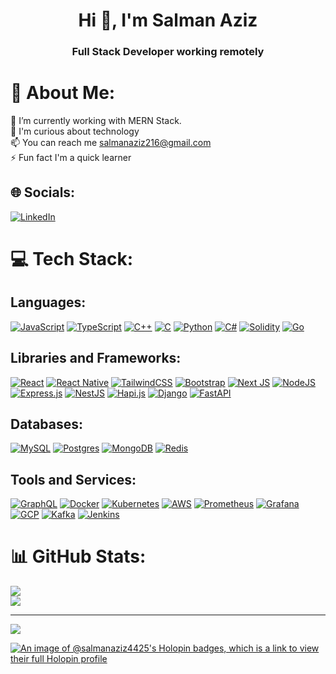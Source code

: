 <h1 align="center">Hi 👋, I'm Salman Aziz</h1>
<h3 align="center">Full Stack Developer working remotely</h3>

# 💫 About Me:
🔭 I’m currently working with MERN Stack.<br>💬 I'm curious about technology<br>📫 You can reach me salmanaziz216@gmail.com<br>⚡ Fun fact I'm a quick learner


## 🌐 Socials:
[![LinkedIn](https://img.shields.io/badge/LinkedIn-%230077B5.svg?logo=linkedin&logoColor=white)](https://www.linkedin.com/in/muhammad-salman-aziz-5b68311b7/) 

# 💻 Tech Stack:

## Languages:
[![JavaScript](https://img.shields.io/badge/javascript-%23323330.svg?style=for-the-badge&logo=javascript&logoColor=%23F7DF1E)](#)
[![TypeScript](https://img.shields.io/badge/typescript-%23007ACC.svg?style=for-the-badge&logo=typescript&logoColor=white)](#)
[![C++](https://img.shields.io/badge/c++-%2300599C.svg?style=for-the-badge&logo=c%2B%2B&logoColor=white)](#)
[![C](https://img.shields.io/badge/c-%2300599C.svg?style=for-the-badge&logo=c&logoColor=white)](#)
[![Python](https://img.shields.io/badge/python-3670A0?style=for-the-badge&logo=python&logoColor=ffdd54)](#)
[![C#](https://img.shields.io/badge/c%23-%23239120.svg?style=for-the-badge&logo=c-sharp&logoColor=white)](#)
[![Solidity](https://img.shields.io/badge/solidity-%23363636.svg?style=for-the-badge&logo=solidity&logoColor=white)](#)
[![Go](https://img.shields.io/badge/go-%2300ADD8.svg?style=for-the-badge&logo=go&logoColor=white)](#)

## Libraries and Frameworks:
[![React](https://img.shields.io/badge/react-%2320232a.svg?style=for-the-badge&logo=react&logoColor=%2361DAFB)](#)
[![React Native](https://img.shields.io/badge/react_native-%2320232a.svg?style=for-the-badge&logo=react&logoColor=%2361DAFB)](#)
[![TailwindCSS](https://img.shields.io/badge/tailwindcss-%2338B2AC.svg?style=for-the-badge&logo=tailwind-css&logoColor=white)](#)
[![Bootstrap](https://img.shields.io/badge/bootstrap-%238511FA.svg?style=for-the-badge&logo=bootstrap&logoColor=white)](#)
[![Next JS](https://img.shields.io/badge/Next-black?style=for-the-badge&logo=next.js&logoColor=white)](#)
[![NodeJS](https://img.shields.io/badge/node.js-6DA55F?style=for-the-badge&logo=node.js&logoColor=white)](#)
[![Express.js](https://img.shields.io/badge/express.js-%23404d59.svg?style=for-the-badge&logo=express&logoColor=%2361DAFB)](#)
[![NestJS](https://img.shields.io/badge/nestjs-E0234E?style=for-the-badge&logo=nestjs&logoColor=white)](#)
[![Hapi.js](https://img.shields.io/badge/hapi.js-%23ED2244.svg?style=for-the-badge&logo=hapi&logoColor=white)](#)
[![Django](https://img.shields.io/badge/django-%23092E20.svg?style=for-the-badge&logo=django&logoColor=white)](#)
[![FastAPI](https://img.shields.io/badge/fastapi-%2300ADD8.svg?style=for-the-badge&logo=fastapi&logoColor=white)](#)

## Databases:
[![MySQL](https://img.shields.io/badge/mysql-%2300000f.svg?style=for-the-badge&logo=mysql&logoColor=white)](#)
[![Postgres](https://img.shields.io/badge/postgres-%23316192.svg?style=for-the-badge&logo=postgresql&logoColor=white)](#)
[![MongoDB](https://img.shields.io/badge/MongoDB-%234ea94b.svg?style=for-the-badge&logo=mongodb&logoColor=white)](#)
[![Redis](https://img.shields.io/badge/redis-%23DD0031.svg?style=for-the-badge&logo=redis&logoColor=white)](#)

## Tools and Services:
[![GraphQL](https://img.shields.io/badge/-GraphQL-E10098?style=for-the-badge&logo=graphql&logoColor=white)](#)
[![Docker](https://img.shields.io/badge/docker-%230db7ed.svg?style=for-the-badge&logo=docker&logoColor=white)](#)
[![Kubernetes](https://img.shields.io/badge/kubernetes-%23326ce5.svg?style=for-the-badge&logo=kubernetes&logoColor=white)](#)
[![AWS](https://img.shields.io/badge/AWS-%23FF9900.svg?style=for-the-badge&logo=amazon-aws&logoColor=white)](#)
[![Prometheus](https://img.shields.io/badge/prometheus-%23E6522C.svg?style=for-the-badge&logo=prometheus&logoColor=white)](#)
[![Grafana](https://img.shields.io/badge/grafana-%23F46800.svg?style=for-the-badge&logo=grafana&logoColor=white)](#)
[![GCP](https://img.shields.io/badge/GCP-%234285F4.svg?style=for-the-badge&logo=google-cloud&logoColor=white)](#)
[![Kafka](https://img.shields.io/badge/kafka-%23232F3E.svg?style=for-the-badge&logo=apache-kafka&logoColor=white)](#)
[![Jenkins](https://img.shields.io/badge/jenkins-%23430098.svg?style=for-the-badge&logo=Jenkins&logoColor=white)](#)

 

# 📊 GitHub Stats:
![](https://github-readme-stats.vercel.app/api?username=salman-aziz-4425&theme=dark&hide_border=false&include_all_commits=true&count_private=true)<br/>
![](https://github-readme-streak-stats.herokuapp.com/?user=salman-aziz-4425&theme=dark&hide_border=false)<br/>

---
[![](https://visitcount.itsvg.in/api?id=salmangujjar-dev&icon=0&color=0)](https://visitcount.itsvg.in)

[![An image of @salmanaziz4425's Holopin badges, which is a link to view their full Holopin profile](https://holopin.me/salmanaziz4425)](https://holopin.io/@salmanaziz4425)
